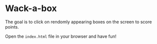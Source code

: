 # Wack-a-box

The goal is to click on rendomly appearing boxes on the screen to score points.

Open the `index.html` file in your browser and have fun!
